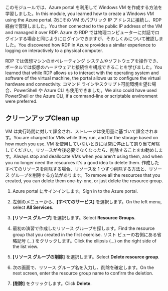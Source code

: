 <span data-ttu-id="fea09-101">このモジュールでは、Azure portal を利用して Windows VM を作成する方法を学習しました。</span><span class="sxs-lookup"><span data-stu-id="fea09-101">In this module, you learned how to create a Windows VM using the Azure portal.</span></span> <span data-ttu-id="fea09-102">次にその VM のパブリック IP アドレスに接続し、RDP 経由で管理しました。</span><span class="sxs-lookup"><span data-stu-id="fea09-102">You then connected to the public IP address of the VM and managed it over RDP.</span></span> <span data-ttu-id="fea09-103">Azure の RDP では物理コンピューターに対話でログインする場合と同じようにログインできますが、そのしくみについて確認しました。</span><span class="sxs-lookup"><span data-stu-id="fea09-103">You discovered how RDP in Azure provides a similar experience to logging on interactively to a physical computer.</span></span>

<span data-ttu-id="fea09-104">RDP では仮想マシンのオペレーティング システムやソフトウェアを操作でき、ポータルでは仮想のハードウェアと接続性を構成できることを学びました。</span><span class="sxs-lookup"><span data-stu-id="fea09-104">You learned that while RDP allows us to interact with the operating system and software of the virtual machine, the portal allows us to configure the virtual hardware and connectivity.</span></span> <span data-ttu-id="fea09-105">コマンド ラインやスクリプト可能環境を望む場合、PowerShell や Azure CLI も使用できました。</span><span class="sxs-lookup"><span data-stu-id="fea09-105">We also could have used PowerShell or the Azure CLI, if a command-line or scriptable environment were preferred.</span></span>

## <a name="clean-up"></a><span data-ttu-id="fea09-106">クリーンアップ</span><span class="sxs-lookup"><span data-stu-id="fea09-106">Clean up</span></span>
<!---TODO: Update for sandbox?--->

<span data-ttu-id="fea09-107">VM は実行時間に対して課金され、ストレージは使用量に基づいて課金されます。</span><span class="sxs-lookup"><span data-stu-id="fea09-107">You are charged for VMs while they run, and for the storage based on how much you use.</span></span> <span data-ttu-id="fea09-108">VM を使用していないときには常に停止して割り当て解除してください。リソースが今後必要でなくなったら、削除することをお勧めします。</span><span class="sxs-lookup"><span data-stu-id="fea09-108">Always stop and deallocate VMs when you aren't using them, and when you no longer need the resources it's a good idea to delete them.</span></span> <span data-ttu-id="fea09-109">作成したすべてのリソースを削除する場合、リソースを 1 つずつ削除する方法と、リソース グループを削除する方法があります。</span><span class="sxs-lookup"><span data-stu-id="fea09-109">To remove all the resources that you created, you can delete them one-by-one, or just delete the resource group.</span></span>

1. <span data-ttu-id="fea09-110">Azure portal にサインインします。</span><span class="sxs-lookup"><span data-stu-id="fea09-110">Sign in to the Azure portal.</span></span>

1. <span data-ttu-id="fea09-111">左側のメニューから、**[すべてのサービス]** を選択します。</span><span class="sxs-lookup"><span data-stu-id="fea09-111">On the left menu, select **All Services**.</span></span>

1. <span data-ttu-id="fea09-112">**[リソース グループ]** を選択します。</span><span class="sxs-lookup"><span data-stu-id="fea09-112">Select **Resource Groups**.</span></span>

1. <span data-ttu-id="fea09-113">最初の演習で作成したリソース グループを探します。</span><span class="sxs-lookup"><span data-stu-id="fea09-113">Find the resource group that you created in the first exercise.</span></span> <span data-ttu-id="fea09-114">リスト ビューの右側にある省略記号 (...) をクリックします。</span><span class="sxs-lookup"><span data-stu-id="fea09-114">Click the ellipsis (...) on the right side of the list view.</span></span>

1. <span data-ttu-id="fea09-115">**[リソース グループの削除]** を選択します。</span><span class="sxs-lookup"><span data-stu-id="fea09-115">Select **Delete resource group**.</span></span>

1. <span data-ttu-id="fea09-116">次の画面で、リソース グループ名を入力し、削除を確定します。</span><span class="sxs-lookup"><span data-stu-id="fea09-116">On the next screen, enter the resource group name to confirm the deletion.</span></span>

1. <span data-ttu-id="fea09-117">**[削除]** をクリックします。</span><span class="sxs-lookup"><span data-stu-id="fea09-117">Click **Delete**.</span></span>
